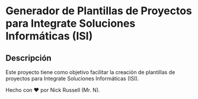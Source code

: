 # Generador de Plantillas de Proyectos para Integrate Soluciones Informáticas (ISI)

## Descripción

Este proyecto tiene como objetivo facilitar la creación de plantillas de proyectos para Integrate Soluciones Informáticas (ISI).

Hecho con ❤️ por Nick Russell (Mr. N).